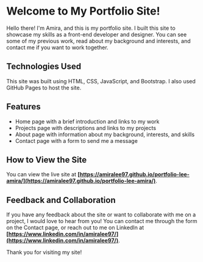 # **Welcome to My Portfolio Site!**

Hello there! I'm Amira, and this is my portfolio site. I built this site to showcase my skills as a front-end developer and designer. You can see some of my previous work, read about my background and interests, and contact me if you want to work together.

## **Technologies Used**

This site was built using HTML, CSS, JavaScript, and Bootstrap. I also used GitHub Pages to host the site.

## **Features**

- Home page with a brief introduction and links to my work
- Projects page with descriptions and links to my projects
- About page with information about my background, interests, and skills
- Contact page with a form to send me a message

## **How to View the Site**

You can view the live site at **[https://amiralee97.github.io/portfolio-lee-amira/](https://amiralee97.github.io/portfolio-lee-amira/)**.

## **Feedback and Collaboration**

If you have any feedback about the site or want to collaborate with me on a project, I would love to hear from you! You can contact me through the form on the Contact page, or reach out to me on LinkedIn at **[https://www.linkedin.com/in/amiralee97/](https://www.linkedin.com/in/amiralee97/)**.

Thank you for visiting my site!
